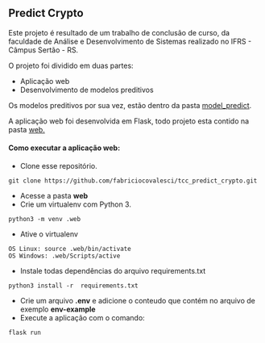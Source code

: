 ## Predict Crypto

Este projeto é resultado de um trabalho de conclusão de curso, da faculdade de Análise e Desenvolvimento de Sistemas realizado no IFRS - Câmpus Sertão - RS.

O projeto foi dividido em duas partes:

 - Aplicação web
 - Desenvolvimento de modelos preditivos
 
Os modelos preditivos por sua vez, estão dentro da pasta [model_predict](https://github.com/fabriciocovalesci/tcc_predict_crypto/tree/main/model_predict "model_predict"). 

 A aplicação web foi desenvolvida em Flask, todo projeto esta contido  na pasta [web.](https://github.com/fabriciocovalesci/tcc_predict_crypto/tree/main/web "web")
 
#### Como executar a aplicação web:
-   Clone esse repositório.

`git clone https://github.com/fabriciocovalesci/tcc_predict_crypto.git`
  
- Acesse a pasta **web**
-   Crie um virtualenv com Python 3. 

`python3 -m venv .web`
-   Ative o virtualenv

`OS Linux: source .web/bin/activate`                                
`OS Windows: .web/Scripts/active`

-   Instale todas dependências do arquivo requirements.txt

`python3 install -r  requirements.txt`
-   Crie um arquivo **.env**  e adicione o conteudo que contém no arquivo de exemplo **env-example** 
- Execute a aplicação com o comando:

`flask run`
